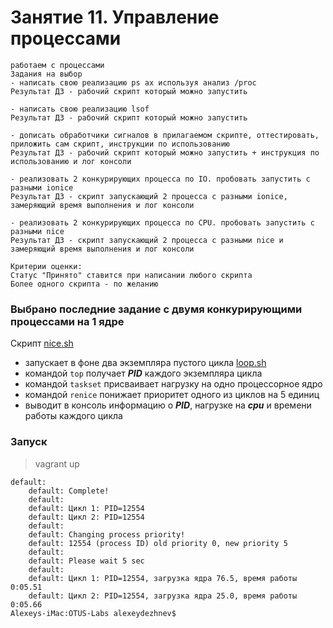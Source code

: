 # Занятие 11. Управление процессами
```
работаем с процессами
Задания на выбор
- написать свою реализацию ps ax используя анализ /proc
Результат ДЗ - рабочий скрипт который можно запустить

- написать свою реализацию lsof
Результат ДЗ - рабочий скрипт который можно запустить

- дописать обработчики сигналов в прилагаемом скрипте, оттестировать, приложить сам скрипт, инструкции по использованию
Результат ДЗ - рабочий скрипт который можно запустить + инструкция по использованию и лог консоли

- реализовать 2 конкурирующих процесса по IO. пробовать запустить с разными ionice
Результат ДЗ - скрипт запускающий 2 процесса с разными ionice, замеряющий время выполнения и лог консоли

- реализовать 2 конкурирующих процесса по CPU. пробовать запустить с разными nice
Результат ДЗ - скрипт запускающий 2 процесса с разными nice и замеряющий время выполнения и лог консоли

Критерии оценки:
Статус "Принято" ставится при написании любого скрипта
Более одного скрипта - по желанию
```

### Выбрано последние задание с двумя конкурирующими процессами на 1 ядре

Скрипт [nice.sh](scripts/nice.sh) 
- запускает в фоне два экземпляра пустого цикла [loop.sh](scripts/loop.sh)
- командой `top` получает ***PID*** каждого экземпляра цикла
- командой `taskset` присваивает нагрузку на одно процессорное ядро
- командой `renice` понижает приоритет одного из циклов на 5 единиц
- выводит в консоль информацию о ***PID***, нагрузке на ***cpu*** и времени работы каждого цикла

### Запуск
>vagrant up

```
default:
    default: Complete!
    default:
    default: Цикл 1: PID=12554
    default: Цикл 2: PID=12554
    default:
    default: Changing process priority!
    default: 12554 (process ID) old priority 0, new priority 5
    default:
    default: Please wait 5 sec
    default:
    default: Цикл 1: PID=12554, загрузка ядра 76.5, время работы 0:05.51
    default: Цикл 2: PID=12554, загрузка ядра 25.0, время работы 0:05.66
Alexeys-iMac:OTUS-Labs alexeydezhnev$
```